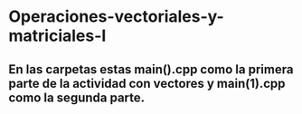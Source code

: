 # Operaciones-vectoriales-y-matriciales-I
## En las carpetas estas main().cpp como la primera parte de la actividad con vectores y main(1).cpp como la segunda parte. 
